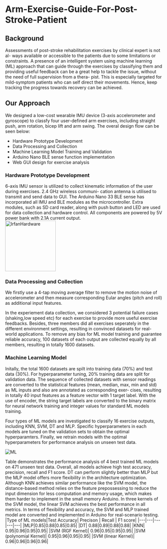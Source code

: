 # Arm-Exercise-Guide-For-Post-Stroke-Patient

## Background
Assessments of post-stroke rehabilitation exercises by clinical expert is not al- ways available or accessible to the patients due to some limitations or constraints. A presence of an intelligent system using machine learning (ML) approach that can guide through the exercises by classifying them and providing useful feedback can be a great help to tackle the issue, without the need of full supervision from a thera- pist. This is especially targeted for mild-symptom patients who can self direct their movements. Hence, keep tracking the progress towards recovery can be achieved.

## Our Approach
We designed a low-cost wearable IMU device (3-axis accelerometer and gyroscope) to classfy four user-defined arm exercises, including straight push, arm rotation, bicep lift and arm swing. The overal design flow can be seen below:
* Hardware Prototype Development
* Data Processing and Collection
* Machine Learning Model Training and Validation
* Arduino Nano BLE sense function implementation
* Web GUI design for exercise analysis

### Hardware Prototype Development
6-axis IMU sensor is utilized to collect kinematic information of the user during exercises. 2.4 GHz wireless communi- cation antenna is utilised to transmit and send data to GUI. The Arduino Nano 33 BLE sense has incorporated all IMU and BLE modules as the microcontroller. Extra modules, such as SD card reader, along with push button and LED are used for data collection and hardware control. All components are powered by 5V power bank with 2.1A current output.<br />
<img width="162" alt="IrfanHardware" src="https://user-images.githubusercontent.com/72474193/137358998-e012eb85-5044-4e3c-a437-a9876bb58831.png">

### Data Processing and Collection
We firstly use a 4-tap moving average filter to remove the motion noise of accelerometer and then measure corresponding Eular angles (pitch and roll) as additional input features.

In the experiement data collection, we considered 3 potential failure cases (shaking,low speed etc) for each exercise to provide more useful exercise feedbacks. Besides, three members did all exercises seperately in the different environment settings, resulting in convinced datasets for real-world applications. To remove any bias for ML model training and guarantee reliable accuracy, 100 datasets of each output are collected equally by all members, resulting in totally 1600 datasets.

### Machine Learning Model
Initally, the total 1600 datasets are spilt into training data (70%) and test data (30%). For hyperparameter tuning, 20% training data are split for validation data. The sequence of collected datasets with sensor readings are converted to the statistical features (mean, median, max, min and std) as ML inputs and also are annotated as corresponding exer- cises, resulting in totally 40 input features as a feature vector with 1 target label. With the use of encoder, the string target labels are converted to the binary matrix for neural network training and integer values for standard ML models training.

Four types of ML models are investigated to classify 16 exercise outputs, including KNN, SVM, DT and MLP. Specific hyperparameters in each models are tuned on the validation sets to obtain the optimal hyperparamters. Finally, we retrain models with the optimal hyperparameters for performance analysis on unseen test data.<br />

![ML](https://user-images.githubusercontent.com/72474193/137360602-038635db-d512-4c5c-8375-dfc1620ce8d8.png)


Table demonstrates the performance analysis of 4 best trained ML models on 471 unseen test data. Overall, all models achieve high test accuracy, precision, recall and F1 score. DT can perform slightly better than MLP but the MLP model offers more flexibility in the architecture optimization. Although KNN achieves similar performance like the SVM model, the distance-based method relies on the feature prepossessing to reduce the input dimension for less computation and memory usage, which makes them harder to implement in the small memory Arduino. In three kernels of the SVM model, the linear SVM achieves the best performance in all metrics.
In terms of flexibility and accuracy, the SVM and MLP trained model are converted and implemented in Arduino for real-scenario testing. <br/>
|Type of ML models|Test Accuracy| Precison | Recall | F1 score|
|---|---|---|---|---|
|MLP|0.85|0.88|0.85|0.85|
|DT| 0.88|0.89|0.88|0.88|
|KNN| 0.95|0.96|0.95|0.95|
|SVM (RGF Kernel)| 0.96|0.95|0.95|0.95|
|SVM (polynomial Kernel)| 0.95|0.96|0.95|0.95|
|SVM (linear Kernel)| 0.96|0.96|0.96|0.96|

